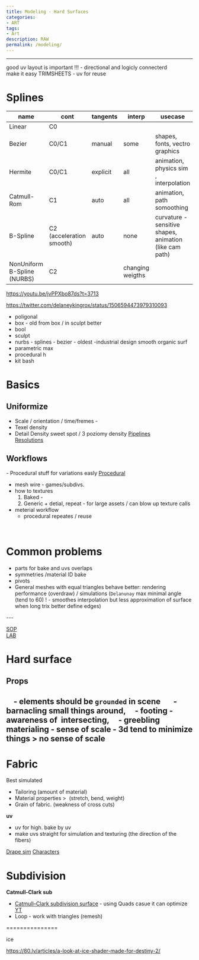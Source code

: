 ```yaml
---
title: Modeling - Hard Surfaces
categories:
- ART
tags:
- Art
description: RAW
permalink: /modeling/
---
```


------------

good uv layout is important !!!   - directional and logicly connecterd  
make it easy
TRIMSHEETS - uv for reuse

# Splines

|name |cont|tangents|interp|usecase|
|-|-|-|-|-|
Linear | C0 |
Bezier | C0/C1 | manual | some | shapes, fonts, vectro graphics
Hermite | C0/C1 | explicit  | all | animation, physics sim , interpolation
Catmull-Rom | C1 | auto | all | animation, path somoothing
B-Spline | C2 (acceleration smooth)| auto | none | curvature -sensitive shapes, animation (like cam path)
NonUniform B-Spline (NURBS) | C2 | |changing weigths
https://youtu.be/jvPPXbo87ds?t=3713


https://twitter.com/delaneykingrox/status/1506594473979310093

- poligonal
- box - old from box / in sculpt better
- bool
- sculpt
- nurbs - splines - bezier - oldest -industrial design smooth organic surf
- parametric max
- procedural h
- kit bash

# Basics



## Uniformize
- Scale  / orientation / time/fremes -
- Texel density
- Detail Density sweet spot / 3 poziomy density
[Pipelines](/pipes/)   
[Resolutions](/res/)    

## Workflows

- Procedural stuff for variations easly  [Procedural](/procedural/)      
- mesh wire -  games/subdivs.
-  how to textures
    1. Baked -
    2. Generic + detial, repeat - for large assets / can blow up texture calls
- meterial workflow
    - procedural repeates / reuse


   

# Common problems
- parts for bake and uvs overlaps
- symmetries
/material ID bake
- pivots        
- General meshes with equal triangles behave better: rendering performance (overdraw) / simulations (`Delanunay` max minimal angle (tend to 60) ! - smoothes interpolation but less approximation of surface when long trix better define edges)

---        


[SOP](/sop/)   
[LAB](/lab/)   

# Hard surface

## Props
    - elements should be `grounded` in scene  
    - barnacling small things around,
    - footing - awareness of  intersecting,
    - greebling materialing
    - sense of scale - 3d tend to minimize things > no sense of scale
---

# Fabric
Best simulated

- Tailoring (amount of material)  
- Material properties >  (stretch, bend, weight)    
- Grain of fabric. (weakness of cross cuts)  

**uv**
- uv for high. bake by uv
- make uvs straight for simulation and texturing (the direction of the fibers)

[Drape sim](/vellum/)
[Characters](/characters/)




# Subdivision

**Catmull-Clark sub**
- [Catmull–Clark subdivision surface](https://www.sidefx.com/tutorials/pragmatic-vex-1-limit-surface-sampling-introduction-opensubdiv-patches/) - using Quads casue it can optimize [YT](https://youtu.be/vTm-q-Ff7qU)
- Loop - work with triangles (remesh)








===============

ice

https://80.lv/articles/a-look-at-ice-shader-made-for-destiny-2/
